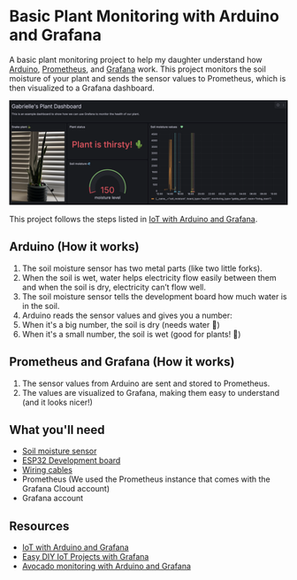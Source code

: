 # Basic Plant Monitoring with Arduino and Grafana

A basic plant monitoring project to help my daughter understand how [Arduino](https://www.arduino.cc/), [Prometheus](https://prometheus.io/), and [Grafana](https://grafana.com/) work. This project monitors the soil moisture of your plant and sends the sensor values to Prometheus, which is then visualized to a Grafana dashboard.

![Gabrielle's Plant Dashboard](./img/plant-dashboard.png)

This project follows the steps listed in [IoT with Arduino and Grafana](https://github.com/grafana/diy-iot).

## Arduino (How it works)

1. The soil moisture sensor has two metal parts (like two little forks). 
1. When the soil is wet, water helps electricity flow easily between them and when the soil is dry, electricity can’t flow well. 
1. The soil moisture sensor tells the development board how much water is in the soil.
1. Arduino reads the sensor values and gives you a number:
  1. When it's a big number, the soil is dry (needs water 🌵)
  1. When it's a small number, the soil is wet (good for plants! 🌱)

## Prometheus and Grafana (How it works)

1. The sensor values from Arduino are sent and stored to Prometheus.
1. The values are visualized to Grafana, making them easy to understand (and it looks nicer!)

## What you'll need

- [Soil moisture sensor](https://www.amazon.co.uk/AZDelivery-Moisture-Hygrometer-Arduino-including/dp/B07V4KXZ35/ref=sr_1_5?crid=1NOGJ9PHG5Q39&dib=eyJ2IjoiMSJ9.VEKloFU6urkv5BXmo9Spi2kdq71GnTp1LQuROyWwM0B4zVIQxpY1UUHWF5APqybu7tYaQMoBN3Sj2hogf-Brp7P-VPn-31rAXMpumAIon5EUkBIVBzw4FrbY5KMrd22qZk04_eC6SH7XD1dCxQcPfd1cYhBQeEfkiJcWYI3kBMc7-uyWRxCwfoZE_A83jWupv5-LZULjD6kGVeTlRZSZZXPFfCSTNS8cpT-Ik0_jc_iDqlQLMtsXOyUw1xFFUdhR-6sb9JxJ-Dqdcy74Q2dwE3ca9gFv9UdXaVGik74E6YjYIJ7a9Yt3D8OY0mEVn4BJKv7L2eOz-Gjvas-W9x4qjuxicxYulTiZNdhqdGFF8emEjZdWwpquBU0sR4GKCIh3TbYQqz0qBQsS_QDSe26cvpoai6HdJG13fpCG4TmoGh4XU-pyIvLAmkqsWHbY45DN.4WGIEgR3MccWm23imIdCA-1yBHgR6JryFADbRQmSFoQ&dib_tag=se&keywords=soil%2Bmoisture%2Bsensor%2Barduino&qid=1742388917&sprefix=soil%2Bmois%2Caps%2C83&sr=8-5&th=1)
- [ESP32 Development board](https://www.amazon.co.uk/ESP32-DevKitC-WROOM1-Development-Bluetooth/dp/B0CLD4QKT1/ref=sr_1_3?crid=WCB39PXEDR8S&dib=eyJ2IjoiMSJ9.9qzApprBe2BKFYZJ32VwzR7ssnWUufq5f8oHVupe1DA3kuT30fJ2FzrLXmWM2eojCGN3cTwqz7MzzoGkq1NKRZwLc9qJFrfbsLXTlf874qRWXfiG--s_945fXdfdgkzvpRcpRGtr6hqjMZ9z9h8wKyt_9Ct4SWeEeeF3gCo2Y-dLZy4TB3BCZYN1SyME5XPXnyZnxGGkhmrLOlnTNuKso2RToDU9xrQd1acLlW9JeKU.Z19BI5Jjz-rwRnz-Vwhvp703DqG8dSF51iPxPz9L4Xo&dib_tag=se&keywords=esp32+s3&qid=1742388963&sprefix=esp32+s3%2Caps%2C84&sr=8-3)
- [Wiring cables](https://www.amazon.co.uk/Elegoo-120pcs-Multicolored-Breadboard-arduino-colorful/dp/B01EV70C78/ref=sr_1_5?crid=C3NSXKUSEA9O&dib=eyJ2IjoiMSJ9.nVag69geZdTr8O6ihOeW9kRJoRtwhk2BRB1IamOFqniAzR9Swbpr-nhtnaWjO8fq6fldInD18D2vc6p5CTif0mRlwz2V--9qmah89lTwJzKcGtu_0kRKtf300g2zo7vxZbv0_nqiI5qIruoEAQLFkde891tOXI7vPmBdRhzI9P3bX7u4OU2X4pAow0dOHAMXMXwWirY6GGZYP6_MpdBCyQcRG87SlWusNruYbFT4tDVy9rNE1gGlRPWyH5s4fql3Dq8ctxO0dk26hY3yUdoOTprO2xD-V43zl4QzBRREHXl_Pd5mjDy9xGjB_CkBmg0ryNIaXDKtXdzVuGcs4kmxHfwUxpjysmdQfrr5ZYHmI8JCErnp0aFugNwX7H-5UX_7Q4eMblHWcTJbqe-XkhL2FN1o5P6iblJiWjeVpXBYUa_e2OEYPEgOGZSpQtVEFg3c.7oK9ZxfNVrA2b8rr_jMB8UevXhRJoc34VrZM_y-pknM&dib_tag=se&keywords=jumper+cables+arduino&qid=1742389010&sprefix=jumper+cables+%2Caps%2C94&sr=8-5)
- Prometheus (We used the Prometheus instance that comes with the Grafana Cloud account)
- Grafana account

## Resources

- [IoT with Arduino and Grafana](https://github.com/grafana/diy-iot)
- [Easy DIY IoT Projects with Grafana](https://grafana.com/events/grafanacon/2021/diy-iot/)
- [Avocado monitoring with Arduino and Grafana](https://github.com/ivanahuckova/avocado_monitoring_grafana)
